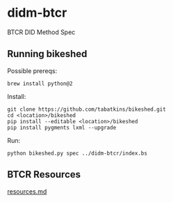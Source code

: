# didm-btcr
BTCR DID Method Spec

## Running bikeshed

Possible prereqs:
```
brew install python@2
```

Install:
```
git clone https://github.com/tabatkins/bikeshed.git
cd <location>/bikeshed
pip install --editable <location>/bikeshed
pip install pygments lxml --upgrade
```

Run:
```
python bikeshed.py spec ../didm-btcr/index.bs
```

## BTCR Resources

[resources.md](resources.md)
